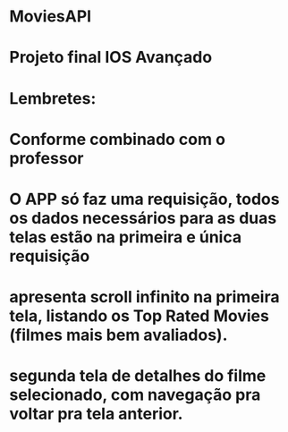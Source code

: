 # MoviesAPI
# Projeto final IOS Avançado
# Lembretes:
# Conforme combinado com o professor


# O APP só faz uma requisição, todos os dados necessários para as duas telas estão na primeira e única requisição

# apresenta scroll infinito na primeira tela, listando os Top Rated Movies (filmes mais bem avaliados).
# segunda tela de detalhes do filme selecionado, com navegação pra voltar pra tela anterior.
